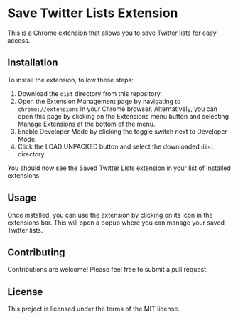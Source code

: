 # Save Twitter Lists Extension

This is a Chrome extension that allows you to save Twitter lists for easy access. 

## Installation

To install the extension, follow these steps:

1. Download the `dist` directory from this repository.
2. Open the Extension Management page by navigating to `chrome://extensions` in your Chrome browser. Alternatively, you can open this page by clicking on the Extensions menu button and selecting Manage Extensions at the bottom of the menu.
3. Enable Developer Mode by clicking the toggle switch next to Developer Mode.
4. Click the LOAD UNPACKED button and select the downloaded `dist` directory.

You should now see the Saved Twitter Lists extension in your list of installed extensions.

## Usage

Once installed, you can use the extension by clicking on its icon in the extensions bar. This will open a popup where you can manage your saved Twitter lists.

## Contributing

Contributions are welcome! Please feel free to submit a pull request.

## License

This project is licensed under the terms of the MIT license.